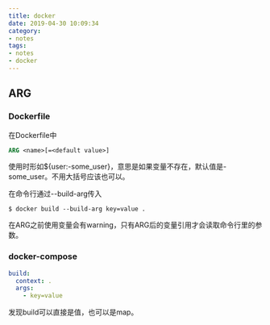 ```yaml
---
title: docker
date: 2019-04-30 10:09:34
category:
- notes
tags:
- notes
- docker
---
```


## ARG

### Dockerfile

在Dockerfile中
```dockerfile
ARG <name>[=<default value>]
```
使用时形如${user:-some_user}，意思是如果变量不存在，默认值是-some_user。不用大括号应该也可以。

在命令行通过--build-arg传入

```
$ docker build --build-arg key=value .
```

在ARG之前使用变量会有warning，只有ARG后的变量引用才会读取命令行里的参数。

### docker-compose

```yaml
build:
  context: .
  args:
  	- key=value
```

发现build可以直接是值，也可以是map。